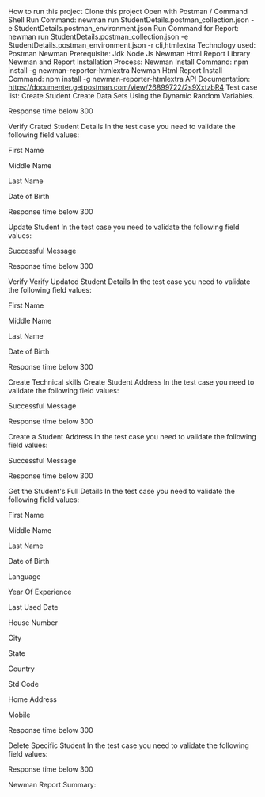 How to run this project
Clone this project
Open with Postman / Command Shell
Run Command:
newman run StudentDetails.postman_collection.json -e StudentDetails.postman_environment.json 
Run Command for Report:
newman run StudentDetails.postman_collection.json -e StudentDetails.postman_environment.json -r cli,htmlextra
Technology used:
Postman
Newman
Prerequisite:
Jdk
Node Js
Newman
Html Report Library
Newman and Report Installation Process:
Newman Install Command:
npm install -g newman-reporter-htmlextra
Newman Html Report Install Command:
npm install -g newman-reporter-htmlextra
API Documentation:
https://documenter.getpostman.com/view/26899722/2s9XxtzbR4
Test case list:
Create Student
Create Data Sets Using the Dynamic Random Variables.

Response time below 300

Verify Crated Student Details
In the test case you need to validate the following field values:

First Name

Middle Name

Last Name

Date of Birth

Response time below 300

Update Student
In the test case you need to validate the following field values:

Successful Message

Response time below 300

Verify Verify Updated Student Details
In the test case you need to validate the following field values:

First Name

Middle Name

Last Name

Date of Birth

Response time below 300

Create Technical skills Create Student Address
In the test case you need to validate the following field values:

Successful Message

Response time below 300

Create a Student Address
In the test case you need to validate the following field values:

Successful Message

Response time below 300

Get the Student's Full Details
In the test case you need to validate the following field values:

First Name

Middle Name

Last Name

Date of Birth

Language

Year Of Experience

Last Used Date

House Number

City

State

Country

Std Code

Home Address

Mobile

Response time below 300

Delete Specific Student
In the test case you need to validate the following field values:

Response time below 300

Newman Report Summary:
